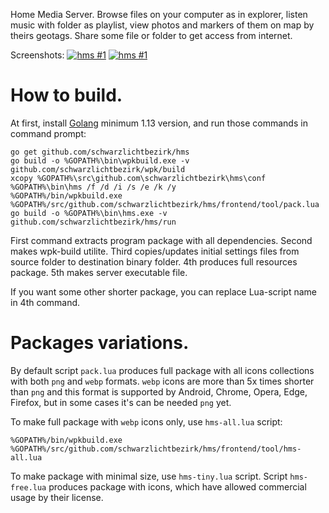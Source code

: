 
Home Media Server. Browse files on your computer as in explorer, listen music with folder as playlist, view photos and markers of them on map by theirs geotags. Share some file or folder to get access from internet.

Screenshots:
[![hms #1](http://images.sevstar.net/images/86980114770981357724_thumb.png)](http://images.sevstar.net/images/86980114770981357724.jpg)
[![hms #1](http://images.sevstar.net/images/08282078015756047629_thumb.png)](http://images.sevstar.net/images/08282078015756047629.jpg)

# How to build.

At first, install [Golang](https://golang.org/) minimum 1.13 version, and run those commands in command prompt:

```batch
go get github.com/schwarzlichtbezirk/hms
go build -o %GOPATH%\bin\wpkbuild.exe -v github.com/schwarzlichtbezirk/wpk/build
xcopy %GOPATH%\src\github.com\schwarzlichtbezirk\hms\conf %GOPATH%\bin\hms /f /d /i /s /e /k /y
%GOPATH%/bin/wpkbuild.exe %GOPATH%/src/github.com/schwarzlichtbezirk/hms/frontend/tool/pack.lua
go build -o %GOPATH%\bin\hms.exe -v github.com/schwarzlichtbezirk/hms/run
```
First command extracts program package with all dependencies. Second makes wpk-build utilite. Third copies/updates initial settings files from source folder to destination binary folder. 4th produces full resources package. 5th makes server executable file.

If you want some other shorter package, you can replace Lua-script name in 4th command.

# Packages variations.

By default script `pack.lua` produces full package with all icons collections with both `png` and `webp` formats. `webp` icons are more than 5x times shorter than `png` and this format is supported by Android, Chrome, Opera, Edge, Firefox, but in some cases it's can be needed `png` yet.

To make full package with `webp` icons only, use `hms-all.lua` script:
```batch
%GOPATH%/bin/wpkbuild.exe %GOPATH%/src/github.com/schwarzlichtbezirk/hms/frontend/tool/hms-all.lua
```
To make package with minimal size, use `hms-tiny.lua` script. Script `hms-free.lua` produces package with icons, which have allowed commercial usage by their license.
